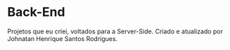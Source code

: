 # Back-End
 Projetos que eu criei, voltados para a Server-Side.
Criado e atualizado por Johnatan Henrique Santos Rodrigues.